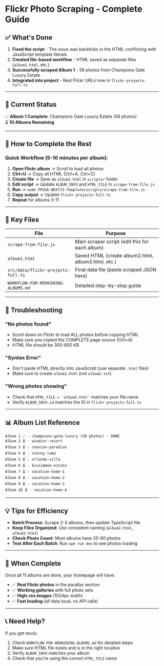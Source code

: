 # Flickr Photo Scraping - Complete Guide

## ✅ What's Done

1. **Fixed the script** - The issue was backticks in the HTML conflicting with JavaScript template literals
2. **Created file-based workflow** - HTML saved as separate files (`album1.html`, etc.)
3. **Successfully scraped Album 1** - 58 photos from Champions Gate Luxury Estate
4. **Integrated into project** - Real Flickr URLs now in `flickr-projects-full.ts`

---

## 🎯 Current Status

✅ **Album 1 Complete**: Champions Gate Luxury Estate (58 photos)  
⏳ **10 Albums Remaining**

---

## 🚀 How to Complete the Rest

### Quick Workflow (5-10 minutes per album):

1. **Open Flickr album** → Scroll to load all photos
2. **Ctrl+U** → Copy all HTML (Ctrl+A, Ctrl+C)
3. **Create file** → Save as `album2.html` in `scripts/` folder
4. **Edit script** → Update `ALBUM_INFO` and `HTML_FILE` in `scrape-from-file.js`
5. **Run** → `node FPUSA-NEXTJS-Template/scripts/scrape-from-file.js`
6. **Copy output** → Update `flickr-projects-full.ts`
7. **Repeat** for albums 3-11

---

## 📁 Key Files

| File | Purpose |
|------|---------|
| `scrape-from-file.js` | Main scraper script (edit this for each album) |
| `album1.html` | Saved HTML (create album2.html, album3.html, etc.) |
| `src/data/flickr-projects-full.ts` | Final data file (paste scraped JSON here) |
| `WORKFLOW-FOR-REMAINING-ALBUMS.md` | Detailed step-by-step guide |

---

## 🐛 Troubleshooting

### "No photos found"
- Scroll down on Flickr to load ALL photos before copying HTML
- Make sure you copied the COMPLETE page source (Ctrl+A)
- HTML file should be 300-600 KB

### "Syntax Error"
- Don't paste HTML directly into JavaScript (use separate `.html` files)
- Make sure to create `album2.html` (not `album2.txt`)

### "Wrong photos showing"
- Check that `HTML_FILE = 'album2.html'` matches your file name
- Verify `ALBUM_INFO.id` matches the ID in `flickr-projects-full.ts`

---

## 📊 Album List Reference

```
Album 1 ✅ - champions-gate-luxury (58 photos) - DONE
Album 2 ⏳ - windsor-resort
Album 3 ⏳ - reunion-paradise
Album 4 ⏳ - storey-lake
Album 5 ⏳ - orlando-villa
Album 6 ⏳ - kissimmee-estate
Album 7 ⏳ - vacation-home-1
Album 8 ⏳ - vacation-home-2
Album 9 ⏳ - vacation-home-3
Album 10 ⏳ - vacation-home-4
```

---

## 💡 Tips for Efficiency

- **Batch Process**: Scrape 2-3 albums, then update TypeScript file
- **Keep Files Organized**: Use consistent naming (`album2.html`, `album3.html`)
- **Check Photo Count**: Most albums have 20-60 photos
- **Test After Each Batch**: Run `npm run dev` to see photos loading

---

## 🎉 When Complete

Once all 11 albums are done, your homepage will have:
- ✅ **Real Flickr photos** in the parallax section
- ✅ **Working galleries** with full photo sets
- ✅ **High-res images** (1024px width)
- ✅ **Fast loading** (all data local, no API calls)

---

## 📞 Need Help?

If you get stuck:
1. Check `WORKFLOW-FOR-REMAINING-ALBUMS.md` for detailed steps
2. Make sure HTML file exists and is in the right location
3. Verify `ALBUM_INFO` matches your album
4. Check that you're using the correct `HTML_FILE` name


